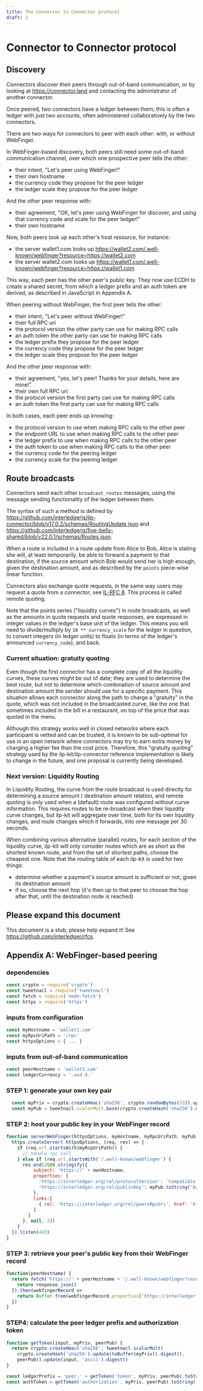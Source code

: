 ```yaml
---
title: The Connector to Connector protocol
draft: 2
---
```

# Connector to Connector protocol

## Discovery

Connectors discover their peers through out-of-band communication, or by looking at https://connector.land and contacting the administrator of another connector.

Once peered, two connectors have a ledger between them; this is often a ledger with just two accounts, often administered collaboratively by the two connectors.

There are two ways for connectors to peer with each other: with, or without WebFinger.

In WebFinger-based discovery, both peers still need some out-of-band communication channel, over which one
prospective peer tells the other:
* their intent, "Let's peer using WebFinger!"
* their own hostname
* the currency code they propose for the peer ledger
* the ledger scale they propose for the peer ledger

And the other peer response with:
* their agreement, "OK, let's peer using WebFinger for discover, and using that currency code and scale for the peer ledger!"
* their own hostname

Now, both peers look up each other's host resource, for instance:

* the server wallet1.com looks up https://wallet2.com/.well-known/webfinger?resource=https://wallet2.com
* the server wallet2.com looks up https://wallet1.com/.well-known/webfinger?resource=https://wallet1.com

This way, each peer has the other peer's public key. They now use ECDH to create a shared secret, from which a ledger prefix and an auth token are derived,
as described in JavaScript in Appendix A.

When peering without WebFinger, the first peer tells the other:
* their intent, "Let's peer without WebFinger!"
* their full RPC uri
* the protocol version the other party can use for making RPC calls
* an auth token the other party can use for making RPC calls
* the ledger prefix they propose for the peer ledger
* the currency code they propose for the peer ledger
* the ledger scale they propose for the peer ledger

And the other peer response with:
* their agreement, "yes, let's peer! Thanks for your details, here are mine!"
* their own full RPC uri
* the protocol version the first party can use for making RPC calls
* an auth token the first party can use for making RPC calls

In both cases, each peer ends up knowing:

* the protocol version to use when making RPC calls to the other peer
* the endpoint URL to use when making RPC calls to the other peer
* the ledger prefix to use when making RPC calls to the other peer
* the auth token to use when making RPC calls to the other peer
* the currency code for the peering ledger
* the currency scale for the peering ledger

## Route broadcasts

Connectors send each other `broadcast_routes` messages, using the message sending functionality of the ledger between them.

The syntax of such a method is defined by https://github.com/interledgerjs/ilp-connector/blob/v17.0.2/schemas/RoutingUpdate.json and
 https://github.com/interledgerjs/five-bells-shared/blob/v22.0.1/schemas/Routes.json.

When a route is included in a route update from Alice to Bob, Alice is stating she will, at least temporarily, be able to forward a payment to that destination, if the
source amount which Bob would send her is high enough, given the destination amount, and as described by the `points` piece-wise linear function.

Connectors also exchange quote requests,
in the same way users may request a quote from a connector, see [IL-RFC 8](../0008-interledger-quoting-protocol/0008-interledger-quoting-protocol.md).
This process is called remote quoting.

Note that the points series ("liquidity curves") in route broadcasts, as well as the
amounts in quote requests and quote responses, are expressed in integer values in the ledger's base unit of the ledger. This means you will need to divide/multiply
by `10 ** currency_scale` for the ledger in question, to convert integers (in ledger units) to floats (in terms of the ledger's announced `currency_code`), and back.

### Current situation: gratuity quoting
Even though the first connector has a complete copy of all the liquidity curves, these curves might be out of date; they are used
to determine the best route, but not to determine which combination of source amount and destination amount the sender should use for a specific payment.
This situation allows each connector along the path to charge a "gratuity" in the quote, which was not included in the broadcasted curve, like the one that sometimes included
in the bill in a restaurant, on top of the price that was quoted in the menu.

Although this strategy works well in closed networks where each participant is vetted and can be trusted, it is known to be sub-optimal for use in an open network where connectors
may try to earn extra money by charging a higher fee than the cost price. Therefore, this "gratuity quoting" strategy used by the ilp-kit/ilp-connector reference implementation is
likely to change in the future, and one proposal is currently being developed.

### Next version: Liquidity Routing
In Liquidity Routing, the curve from the route broadcast is used directly for determining a source amount / destination amount relation, and remote quoting is only used when
a (default) route was configured without curve information. This requires routes to be re-broadcast when their liquidity curve changes, but ilp-kit will aggregate over time, both
for its own liquidity changes, and route changes which it forwards, into one message per 30 seconds.

When combining various alternative (parallel) routes, for each section of the liquidity curve, ilp-kit will only consider routes which are as short as the shortest known route,
and from the set of shortest paths, choose the cheapest one. Note that the routing table of each ilp-kit is used for two things:

* determine whether a payment's source amount is sufficient or not, given its destination amount
* if so, choose the next hop (it's then up to that peer to choose the hop after that, until the destination node is reached)

## Please expand this document

This document is a stub, please help expand it! See https://github.com/interledger/rfcs.

## Appendix A: WebFinger-based peering

### dependencies
```js
const crypto = require('crypto')
const tweetnacl = require('tweetnacl')
const fetch = require('node-fetch')
const https = require('https')
```

### inputs from configuration
```js
const myHostname = 'wallet1.com'
const myRpcUriPath = '/rpc'
const httpsOptions = { ... }
```

### inputs from out-of-band communication
```js
const peerHostname = 'wallet2.com'
const ledgerCurrency = '.usd.9.'
```

### STEP 1: generate your own key pair
```js
  const myPriv = crypto.createHmac('sha256', crypto.randomBytes(33)).update('CONNECTOR_ED25519')
  const myPub = tweetnacl.scalarMult.base(crypto.createHash('sha256').update(myPriv).digest())
```

### STEP 2: host your public key in your WebFinger record
```js
function serverWebFinger(httpsOptions, myHostname, myRpcUriPath, myPub) {
  https.createServer( httpsOptions, (req, res) => {
    if (req.url.startsWith(myRcpUriPath)) {
      // handle rpc call
    } else if (req.url.startsWith('/.well-known/webfinger') {
      res.end(JSON.stringify({
          subject: 'https://' + ownHostname,
          properties: {
            'https://interledger.org/rel/protocolVersion': `Compatible: ilp-kit v3.0.0`,
            'https://interledger.org/rel/publicKey': myPub.toString('base64').replace(/=/g, '').replace(/\+/g, '-').replace(/\//g, '_')
          },
          links:[
            { rel: 'https://interledger.org/rel/peersRpcUri', href: 'https://' + myHostname + myRpcUriPath }
          ]
        }
      }, null, 2))
    }
  }).listen(443)
}
```

### STEP 3: retrieve your peer's public key from their WebFinger record
```js
function(peerHostname) {
  return fetch('https://' + peerHostname + '/.well-known/webfinger?resource=https://' + peerHostname).then(response => {
    return response.json()
  }).then(webfingerRecord =>
    return Buffer.from(webfingerRecord.properties['https://interledger.org/rel/publicKey'], 'base64')
  })
}
```

### STEP4: calculate the peer ledger prefix and authorization token
```js
function getToken(input, myPriv, peerPub) {
  return crypto.createHmac('sha256', tweetnacl.scalarMult(
    crypto.createHash('sha256').update(toBuffer(myPriv)).digest(),
    peerPub)).update(input, 'ascii').digest()
}

const ledgerPrefix = 'peer.' + getToken('token', myPriv, peerPub).toString('base64').substring(0, 5).replace(/\+/g, '-').replace(/\//g, '_') + ledgerCurrency
const authToken = getToken('authorization', myPriv, peerPub).toString('base64').replace(/=/g, '').replace(/\+/g, '-').replace(/\//g, '_')
```

